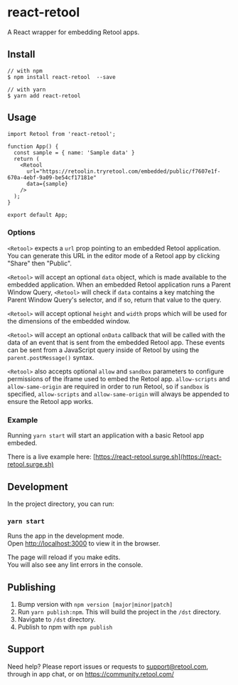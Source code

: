 # react-retool

A React wrapper for embedding Retool apps.

## Install

```
// with npm
$ npm install react-retool  --save

// with yarn
$ yarn add react-retool
```

## Usage

```
import Retool from 'react-retool';

function App() {
  const sample = { name: 'Sample data' }
  return (
    <Retool
      url="https://retoolin.tryretool.com/embedded/public/f7607e1f-670a-4ebf-9a09-be54cf17181e"
      data={sample}
    />
  );
}

export default App;
```

### Options

`<Retool>` expects a `url` prop pointing to an embedded Retool application. You can generate this URL in the editor mode of a Retool app by clicking "Share" then "Public".

`<Retool>` will accept an optional `data` object, which is made available to the embedded application. When an embedded Retool application runs a Parent Window Query, `<Retool>` will check if `data` contains a key matching the Parent Window Query's selector, and if so, return that value to the query.

`<Retool>` will accept optional `height` and `width` props which will be used for the dimensions of the embedded window.

`<Retool>` will accept an optional `onData` callback that will be called with the data of an event that is sent from the embedded Retool app. These events can be sent from a JavaScript query inside of Retool by using the `parent.postMessage()` syntax.

`<Retool>` also accepts optional `allow` and `sandbox` parameters to configure permissions of the iframe used to embed the Retool app. `allow-scripts` and `allow-same-origin` are required in order to run Retool, so if `sandbox` is specified, `allow-scripts` and `allow-same-origin` will always be appended to ensure the Retool app works.

### Example

Running `yarn start` will start an application with a basic Retool app embeded.

There is a live example here: [https://react-retool.surge.sh](https://react-retool.surge.sh)

## Development

In the project directory, you can run:

### `yarn start`

Runs the app in the development mode.\
Open [http://localhost:3000](http://localhost:3000) to view it in the browser.

The page will reload if you make edits.\
You will also see any lint errors in the console.

## Publishing

1. Bump version with `npm version [major|minor|patch]`
2. Run `yarn publish:npm`. This will build the project in the `/dst` directory.
3. Navigate to `/dst` directory.
4. Publish to npm with `npm publish`

## Support

Need help? Please report issues or requests to support@retool.com, through in app chat, or on https://community.retool.com/
